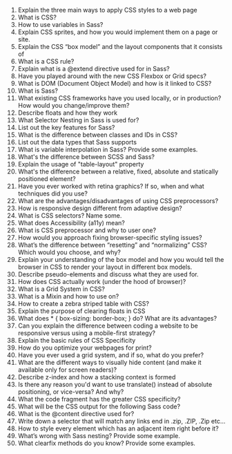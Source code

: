 1. Explain the three main ways to apply CSS styles to a web page
2. What is CSS?
3. How to use variables in Sass?
4. Explain CSS sprites, and how you would implement them on a page or site.
5. Explain the CSS “box model” and the layout components that it consists of
6. What is a CSS rule?
7. Explain what is a @extend directive used for in Sass?
8. Have you played around with the new CSS Flexbox or Grid specs?
9. What is DOM (Document Object Model) and how is it linked to CSS?
10. What is Sass?
11. What existing CSS frameworks have you used locally, or in production? How would you change/improve them?
12. Describe floats and how they work
13. What Selector Nesting in Sass is used for?
14. List out the key features for Sass?
15. What is the difference between classes and IDs in CSS?
16. List out the data types that Sass supports
17. What is variable interpolation in Sass? Provide some examples.
18. What's the difference between SCSS and Sass?
19. Explain the usage of "table-layout" property
20. What's the difference between a relative, fixed, absolute and statically positioned element?
21. Have you ever worked with retina graphics? If so, when and what techniques did you use?
22. What are the advantages/disadvantages of using CSS preprocessors?
23. How is responsive design different from adaptive design?
24. What is CSS selectors? Name some.
25. What does Accessibility (a11y) mean?
26. What is CSS preprocessor and why to user one?
27. How would you approach fixing browser-specific styling issues?
28. What’s the difference between “resetting” and “normalizing” CSS? Which would you choose, and why?
29. Explain your understanding of the box model and how you would tell the browser in CSS to render your layout in different box models.
30. Describe pseudo-elements and discuss what they are used for.
31. How does CSS actually work (under the hood of browser)?
32. What is a Grid System in CSS?
33. What is a Mixin and how to use on?
34. How to create a zebra striped table with CSS?
35. Explain the purpose of clearing floats in CSS
36. What does * { box-sizing: border-box; } do? What are its advantages?
37. Can you explain the difference between coding a website to be responsive versus using a mobile-first strategy?
38. Explain the basic rules of CSS Specificity
39. How do you optimize your webpages for print?
40. Have you ever used a grid system, and if so, what do you prefer?
41. What are the different ways to visually hide content (and make it available only for screen readers)?
42. Describe z-index and how a stacking context is formed
43. Is there any reason you'd want to use translate() instead of absolute positioning, or vice-versa? And why?
44. What the code fragment has the greater CSS specificity?
45. What will be the CSS output for the following Sass code?
46. What is the @content directive used for?
47. Write down a selector that will match any links end in .zip, .ZIP, .Zip etc...
48. How to style every element which has an adjacent item right before it?
49. What’s wrong with Sass nesting? Provide some example.
50. What clearfix methods do you know? Provide some examples.
